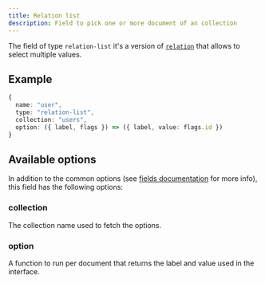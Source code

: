 ```yaml
---
title: Relation list
description: Field to pick one or more document of an collection
---
```


The field of type `relation-list` it's a version of [`relation`](./relation.md)
that allows to select multiple values.

## Example

```ts
{
  name: "user",
  type: "relation-list",
  collection: "users",
  option: ({ label, flags }) => ({ label, value: flags.id })
}
```

## Available options

In addition to the common options (see
[fields documentation](./index.md#common-field-options) for more info), this
field has the following options:

### collection

The collection name used to fetch the options.

### option

A function to run per document that returns the label and value used in the
interface.
